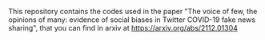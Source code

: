 This repository contains the codes used in the paper "The voice of few, the opinions of many: evidence of social biases in Twitter COVID-19 fake news sharing", that you can find in arxiv at https://arxiv.org/abs/2112.01304
